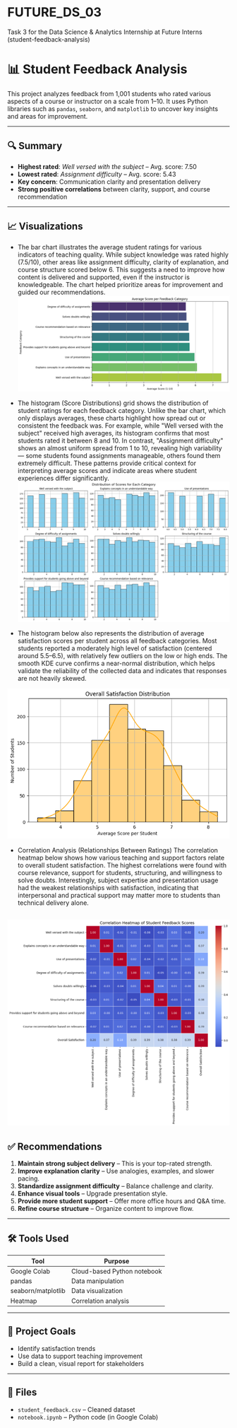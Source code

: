 # FUTURE_DS_03
Task 3 for the Data Science &amp; Analytics Internship at Future Interns (student-feedback-analysis)
# 📊 Student Feedback Analysis

This project analyzes feedback from 1,001 students who rated various aspects of a course or instructor on a scale from 1–10. It uses Python libraries such as `pandas`, `seaborn`, and `matplotlib` to uncover key insights and areas for improvement.

---

## 🔍 Summary

- **Highest rated**: *Well versed with the subject* – Avg. score: 7.50
- **Lowest rated**: *Assignment difficulty* – Avg. score: 5.43
- **Key concern**: Communication clarity and presentation delivery
- **Strong positive correlations** between clarity, support, and course recommendation

---

## 📈 Visualizations

- The bar chart illustrates the average student ratings for various indicators of teaching quality. While subject knowledge was rated highly (7.5/10), other areas like assignment difficulty, clarity of explanation, and course structure scored below 6. This suggests a need to improve how content is delivered and supported, even if the instructor is knowledgeable. The chart helped prioritize areas for improvement and guided our recommendations.
  ![Average Score per feedback](bar_chart.png)
  
  
- The histogram (Score Distributions) grid shows the distribution of student ratings for each feedback category. Unlike the bar chart, which only displays averages, these charts highlight how spread out or consistent the feedback was. For example, while "Well versed with the subject" received high averages, its histogram confirms that most students rated it between 8 and 10. In contrast, "Assignment difficulty" shows an almost uniform spread from 1 to 10, revealing high variability — some students found assignments manageable, others found them extremely difficult. These patterns provide critical context for interpreting average scores and indicate areas where student experiences differ significantly.
  ![Average Score per feedback](histogram.png)
- The histogram below also represents the distribution of average satisfaction scores per student across all feedback categories. Most students reported a moderately high level of satisfaction (centered around 5.5–6.5), with relatively few outliers on the low or high ends. The smooth KDE curve confirms a near-normal distribution, which helps validate the reliability of the collected data and indicates that responses are not heavily skewed.
  
![Average Score per feedback](download.png)
  
- Correlation Analysis (Relationships Between Ratings) 
The correlation heatmap below shows how various teaching and support factors relate to overall student satisfaction. The highest correlations were found with course relevance, support for students, structuring, and willingness to solve doubts. Interestingly, subject expertise and presentation usage had the weakest relationships with satisfaction, indicating that interpersonal and practical support may matter more to students than technical delivery alone.

![Average Score per feedback](correlation_heatmap.png)
---

## ✅ Recommendations

1. **Maintain strong subject delivery** – This is your top-rated strength.
2. **Improve explanation clarity** – Use analogies, examples, and slower pacing.
3. **Standardize assignment difficulty** – Balance challenge and clarity.
4. **Enhance visual tools** – Upgrade presentation style.
5. **Provide more student support** – Offer more office hours and Q&A time.
6. **Refine course structure** – Organize content to improve flow.

---

## 🛠 Tools Used

| Tool       | Purpose                    |
|------------|-----------------------------|
| Google Colab | Cloud-based Python notebook |
| pandas     | Data manipulation           |
| seaborn/matplotlib | Data visualization      |
| Heatmap    | Correlation analysis        |

---

## 📌 Project Goals

- Identify satisfaction trends
- Use data to support teaching improvement
- Build a clean, visual report for stakeholders

---

## 📎 Files

- `student_feedback.csv` – Cleaned dataset
- `notebook.ipynb` – Python code (in Google Colab)
